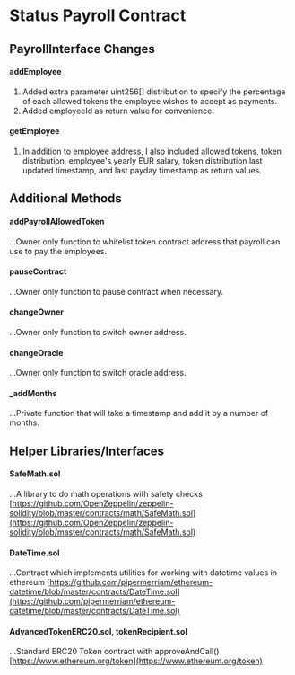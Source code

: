 # Status Payroll Contract

## PayrollInterface Changes

#### addEmployee
1. Added extra parameter uint256[] distribution to specify the percentage of each allowed tokens the employee wishes to accept as payments.
2. Added employeeId as return value for convenience.


#### getEmployee
1. In addition to employee address, I also included allowed tokens, token distribution, employee's yearly EUR salary, token distribution last updated timestamp, and last payday timestamp as return values.


## Additional Methods

#### addPayrollAllowedToken
...Owner only function to whitelist token contract address that payroll can use to pay the employees.

#### pauseContract
...Owner only function to pause contract when necessary.

#### changeOwner
...Owner only function to switch owner address.

#### changeOracle
...Owner only function to switch oracle address.

#### _addMonths
...Private function that will take a timestamp and add it by a number of months.

## Helper Libraries/Interfaces

#### SafeMath.sol
...A library to do math operations with safety checks [https://github.com/OpenZeppelin/zeppelin-solidity/blob/master/contracts/math/SafeMath.sol](https://github.com/OpenZeppelin/zeppelin-solidity/blob/master/contracts/math/SafeMath.sol)

#### DateTime.sol
...Contract which implements utilities for working with datetime values in ethereum [https://github.com/pipermerriam/ethereum-datetime/blob/master/contracts/DateTime.sol](https://github.com/pipermerriam/ethereum-datetime/blob/master/contracts/DateTime.sol)

#### AdvancedTokenERC20.sol, tokenRecipient.sol
...Standard ERC20 Token contract with approveAndCall() [https://www.ethereum.org/token](https://www.ethereum.org/token)

